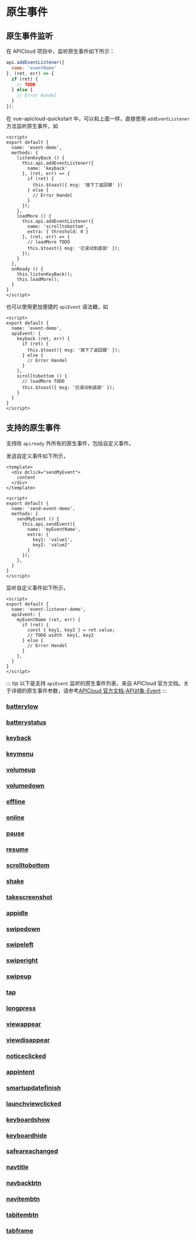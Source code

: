 # 原生事件

## 原生事件监听

在 APICloud 项目中，监听原生事件如下所示：

``` js
api.addEventListener({
  name: 'eventName'
}, (ret, err) => {
  if (ret) {
    // TODO
  } else {
    // Error Handel
  }
});
```
在 vue-apicloud-quickstart 中，可以和上面一样，直接使用 `addEventListener` 方法监听原生事件，如

``` vue
<script>
export default {
  name: 'event-demo',
  methods: {
    listenKeyBack () {
      this.api.addEventListener({
        name: 'keyback'
      }, (ret, err) => {
        if (ret) {
          this.$toast({ msg: '按下了返回键' })
        } else {
          // Error Handel
        }
      });
    },
    loadMore () {
      this.api.addEventListener({
        name: 'scrolltobottom',
        extra: { threshold: 0 }
      }, (ret, err) => {
        // loadMore TODO
        this.$toast({ msg: '已滚动到底部' });
      });
    }
  },
  onReady () {
    this.listenKeyBack();
    this.loadMore();
  }
}
</script>
```

也可以使用更加便捷的 `apiEvent` 语法糖，如

``` vue
<script>
export default {
  name: 'event-demo',
  apiEvent: {
    keyback (ret, err) {
      if (ret) {
        this.$toast({ msg: '按下了返回键' });
      } else {
        // Error Handel
      }
    },
    scrolltobottom () {
      // loadMore TODO
      this.$toast({ msg: '已滚动到底部' });
    }
  }
}
</script>
```

## 支持的原生事件

支持除 `apiready` 外所有的原生事件，包括自定义事件。

发送自定义事件如下所示，

``` vue
<template>
  <div @click="sendMyEvent">
    content
  </div>
</template>

<script>
export default {
  name: 'send-event-demo',
  methods: {
    sendMyEvent () {
      this.api.sendEvent({
        name: 'myEventName',
        extra: {
          key1: 'value1',
          key2: 'value2'
        }
      });
    },
  }
}
</script>
```

监听自定义事件如下所示，

``` vue
<script>
export default {
  name: 'event-listener-demo',
  apiEvent: {
    myEventName (ret, err) {
      if (ret) {
        const { key1, key2 } = ret.value;
        // TODO width  key1, key2 
      } else {
        // Error Handel
      }
    },
  }
}
</script>
```

::: tip
以下是支持 `apiEvent` 监听的原生事件列表，来自 APICloud 官方文档。关于详细的原生事件参数，请参考[APICloud 官方文档-API对象-Event](https://docs.apicloud.com/Client-API/api#c0)
::: 

### [batterylow](https://docs.apicloud.com/Client-API/api#c1)
### [batterystatus](https://docs.apicloud.com/Client-API/api#c2)
### [keyback](https://docs.apicloud.com/Client-API/api#c3)
### [keymenu](https://docs.apicloud.com/Client-API/api#c4)
### [volumeup](https://docs.apicloud.com/Client-API/api#c21)
### [volumedown](https://docs.apicloud.com/Client-API/api#c22)
### [offline](https://docs.apicloud.com/Client-API/api#c5)
### [online](https://docs.apicloud.com/Client-API/api#c6)
### [pause](https://docs.apicloud.com/Client-API/api#c7)
### [resume](https://docs.apicloud.com/Client-API/api#c8)
### [scrolltobottom](https://docs.apicloud.com/Client-API/api#c9)
### [shake](https://docs.apicloud.com/Client-API/api#c10)
### [takescreenshot](https://docs.apicloud.com/Client-API/api#c24)
### [appidle](https://docs.apicloud.com/Client-API/api#appidle)
### [swipedown](https://docs.apicloud.com/Client-API/api#c11)
### [swipeleft](https://docs.apicloud.com/Client-API/api#c12)
### [swiperight](https://docs.apicloud.com/Client-API/api#c13)
### [swipeup](https://docs.apicloud.com/Client-API/api#c14)
### [tap](https://docs.apicloud.com/Client-API/api#c15)
### [longpress](https://docs.apicloud.com/Client-API/api#c23)
### [viewappear](https://docs.apicloud.com/Client-API/api#c16)
### [viewdisappear](https://docs.apicloud.com/Client-API/api#c17)
### [noticeclicked](https://docs.apicloud.com/Client-API/api#c18)
### [appintent](https://docs.apicloud.com/Client-API/api#c19)
### [smartupdatefinish](https://docs.apicloud.com/Client-API/api#c20)
### [launchviewclicked](https://docs.apicloud.com/Client-API/api#c25)
### [keyboardshow](https://docs.apicloud.com/Client-API/api#keyboardshow)
### [keyboardhide](https://docs.apicloud.com/Client-API/api#keyboardhide)
### [safeareachanged](https://docs.apicloud.com/Client-API/api#safeareachanged)
### [navtitle](https://docs.apicloud.com/Client-API/api#navtitle)
### [navbackbtn](https://docs.apicloud.com/Client-API/api#navbackbtn)
### [navitembtn](https://docs.apicloud.com/Client-API/api#navitembtn)
### [tabitembtn](https://docs.apicloud.com/Client-API/api#tabitembtn)
### [tabframe](https://docs.apicloud.com/Client-API/api#tabframe)

